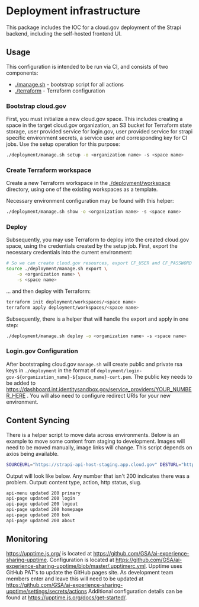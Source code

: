 # Deployment infrastructure

This package includes the IOC for a cloud.gov deployment of the Strapi backend, including the self-hosted frontend UI.

## Usage

This configuration is intended to be run via CI, and consists of two components:

- [./manage.sh](manage.sh) - bootstrap script for all actions
- [./terraform](terraform) - Terraform configuration

### Bootstrap cloud.gov

First, you must initialize a new cloud.gov space. This includes creating a space in the target cloud.gov organization, an S3 bucket for Terraform state storage, user provided service for 
login.gov, user provided service for strapi specific environment secrets, a service user and corresponding key for CI jobs. Use the setup operation for this purpose:

```bash
./deployment/manage.sh setup -o <organization name> -s <space name>
```

### Create Terraform workspace

Create a new Terraform workspace in the [./deployment/workspace](./deployment/workspace) directory, using one of the existing workspaces as a template.

Necessary environment configuration may be found with this helper:

```bash
./deployment/manage.sh show -o <organization name> -s <space name>
```


### Deploy

Subsequently, you may use Terraform to deploy into the created cloud.gov space, using the credentials created by the setup job. First, export the necessary credentials into the current environment:

```bash
# So we can create cloud.gov resources, export CF_USER and CF_PASSWORD for the service user, as well as AWS credentials to the Terraform S3 bucket:
source ./deployment/manage.sh export \
    -o <organization name> \
    -s <space name>
```

... and then deploy with Terraform:

```bash
terraform init deployment/workspaces/<space name>
terraform apply deployment/workspaces/<space name>
```

Subsequently, there is a helper that will handle the export and apply in one step:

```bash
./deployment/manage.sh deploy -o <organization name> -s <space name>
```

### Login.gov Configuration

After bootstraping cloud.gov `manage.sh` will create public and private rsa keys in `./deployment` in the format of `deployment/login-gov-${organization_name}-${space_name}-cert.pem`. The public key needs to be added to https://dashboard.int.identitysandbox.gov/service_providers/YOUR_NUMBER_HERE . You will also need to configure redirect URIs for your new environment.


## Content Syncing

There is a helper script to move data across environments. Below is an example to move some content from staging to development. Images will need to be moved manually, image links will change. This script depends on axios being available.

```bash
SOURCEURL="https://strapi-api-host-staging.app.cloud.gov" DESTURL="https://strapi-api-host-dev.app.cloud.gov" DESTTOKEN="TOKEN_HERE" SOURCETOKEN="TOKEN_HERE" node ./cms-content-sync.js
```

Output will look like below. Any number that isn't 200 indicates there was a problem. Output: content type, action, http status, slug.

```bash
api-menu updated 200 primary
api-page updated 200 login
api-page updated 200 logout
api-page updated 200 homepage
api-page updated 200 bok
api-page updated 200 about

```

## Monitoring
https://upptime.js.org/ is located at https://github.com/GSA/ai-experience-sharing-upptime. Configuration is located at https://github.com/GSA/ai-experience-sharing-upptime/blob/master/.upptimerc.yml. Upptime uses GitHub PAT's to update the GitHub pages site. As development team members enter and leave this will need to be updated at https://github.com/GSA/ai-experience-sharing-upptime/settings/secrets/actions Additional configuration details can be found at https://upptime.js.org/docs/get-started/.

